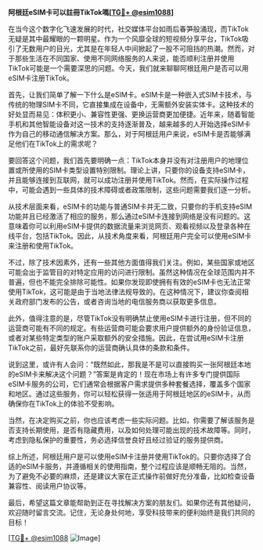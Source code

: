 **阿根廷eSIM卡可以註冊TikTok嗎[[TG💪+ @esim1088](https://t.me/s/esim1088)]**

在当今这个数字化飞速发展的时代，社交媒体平台如雨后春笋般涌现，而TikTok无疑是其中最耀眼的一颗明星。作为一个风靡全球的短视频分享平台，TikTok吸引了无数用户的目光，尤其是在年轻人中间掀起了一股不可阻挡的热潮。然而，对于那些生活在不同国家、使用不同网络服务的人来说，能否顺利注册并使用TikTok可能是一个需要深思的问题。今天，我们就来聊聊阿根廷用户是否可以用eSIM卡注册TikTok。

首先，让我们简单了解一下什么是eSIM卡。eSIM卡是一种嵌入式SIM卡技术，与传统的物理SIM卡不同，它直接集成在设备中，无需额外安装实体卡。这种技术的好处显而易见：体积更小、兼容性更强、更换运营商更加便捷。近年来，随着智能手机和其他智能设备对这一技术的支持逐渐普及，越来越多的人开始选择eSIM卡作为自己的移动通信解决方案。那么，对于阿根廷用户来说，eSIM卡是否能够满足他们在TikTok上的需求呢？

要回答这个问题，我们首先要明确一点：TikTok本身并没有对注册用户的地理位置或所使用的SIM卡类型设置特别限制。理论上讲，只要你的设备支持eSIM卡，并且能够连接到互联网，就可以成功注册并使用TikTok。然而，在实际操作过程中，可能会遇到一些具体的技术障碍或者政策限制，这些问题需要我们逐一分析。

从技术层面来看，eSIM卡的功能与普通SIM卡并无二致，只要你的手机支持eSIM功能并且已经激活了相应的服务，那么通过eSIM卡连接到网络是没有问题的。这意味着你可以利用eSIM卡提供的数据流量来浏览网页、观看视频以及登录各种在线平台，包括TikTok。因此，从技术角度来看，阿根廷用户完全可以使用eSIM卡来注册和使用TikTok。

不过，除了技术因素外，还有一些其他方面值得我们关注。例如，某些国家或地区可能会出于监管目的对特定应用的访问进行限制。虽然这种情况在全球范围内并不普遍，但也不能完全排除可能性。如果你发现即使拥有有效的eSIM卡也无法正常使用TikTok，这可能是由于当地法律法规导致的。在这种情况下，建议你查阅相关政府部门发布的公告，或者咨询当地的电信服务商以获取更多信息。

此外，值得注意的是，尽管TikTok没有明确禁止使用eSIM卡进行注册，但不同的运营商可能有不同的规定。有些运营商可能会要求用户提供额外的身份验证信息，或者对某些特定类型的账户采取额外的安全措施。因此，在尝试用eSIM卡注册TikTok之前，最好先联系你的运营商确认具体的条款和条件。

说到这里，或许有人会问：“既然如此，那我是不是可以直接购买一张阿根廷本地的eSIM卡来解决这个问题？”答案是肯定的！现在市场上有许多专门提供国际eSIM卡服务的公司，它们通常会根据客户需求提供多种套餐选择，覆盖多个国家和地区。通过这些服务，你可以轻松获得一张适用于阿根廷地区的eSIM卡，从而确保你在TikTok上的体验不受影响。

当然，在决定购买之前，你也应该考虑一些实际问题。比如，你需要了解该服务是否支持长期使用，是否有隐藏费用，以及如何处理可能出现的技术故障等。同时，考虑到隐私保护的重要性，务必选择信誉良好且经过验证的服务提供商。

综上所述，阿根廷用户是可以使用eSIM卡注册并使用TikTok的。只要你选择了合适的eSIM卡服务，并遵循相关的使用指南，整个过程应该是顺畅无阻的。当然，为了避免不必要的麻烦，还是建议大家在正式操作前做好充分准备，比如检查设备兼容性、阅读用户协议等。

最后，希望这篇文章能帮助到正在寻找解决方案的朋友们。如果你还有其他疑问，欢迎随时留言交流。记住，无论身处何地，享受科技带来的便利始终是我们共同的目标！

[[TG💪+ @esim1088](https://t.me/s/esim1088) ![Image](https://i.postimg.cc/4NQfJmqS/Snipaste-2025-05-13-00-14-12.png)]
